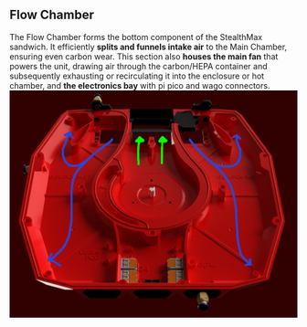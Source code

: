 ## Flow Chamber
The Flow Chamber forms the bottom component of the StealthMax sandwich. It efficiently **splits and funnels intake air** to the Main Chamber, ensuring even carbon wear. This section also **houses the main fan** that powers the unit, drawing air through the carbon/HEPA container and subsequently exhausting or recirculating it into the enclosure or hot chamber, and **the electronics bay** with pi pico and wago connectors.
![StealthMax V2](./Flow_Chamber.png)

